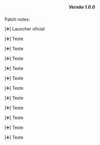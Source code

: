 <h5 color="white" align="center">Versão 1.0.0</h5>
<p align="left">Patch notes:</p>
<p align="left">[➕] Launcher oficial</p>
<p align="left">[➕] Teste</p>
<p align="left">[➕] Teste</p>
<p align="left">[➕] Teste</p>
<p align="left">[➕] Teste</p>
<p align="left">[➕] Teste</p>
<p align="left">[➕] Teste</p>
<p align="left">[➕] Teste</p>
<p align="left">[➕] Teste</p>
<p align="left">[➕] Teste</p>
<p align="left">[➕] Teste</p>
<p align="left">[➕] Teste</p>



